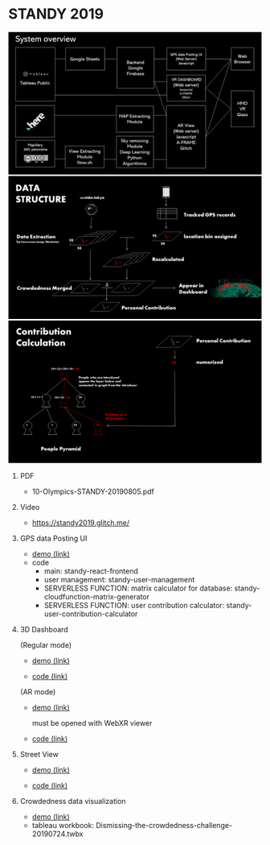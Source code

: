 # STANDY 2019

![diagram](13_diagram.png)
![dataStructure](13_data_structure.png)
![contributionCalculation](13_contribution_calculation.png)

1. PDF

    - 10-Olympics-STANDY-20190805.pdf

2. Video

    - https://standy2019.glitch.me/

2. GPS data Posting UI

    - [demo (link)](https://standy.firebaseapp.com/)
    - code  
       - main: standy-react-frontend  
        - user management: standy-user-management
        - SERVERLESS FUNCTION: matrix calculator for database: standy-cloudfunction-matrix-generator
        - SERVERLESS FUNCTION: user contribution calculator: standy-user-contribution-calculator

3. 3D Dashboard

   (Regular mode)

   - [demo (link)](bit.ly/Save_the_Olympics)

   - [code (link)](https://glitch.com/edit/#!/vr-dashboard-olympics?path=index.html:1:0)

   (AR mode)

   - [demo (link)](https://ar-dashboard-olympics.glitch.me) 

      must be opened with WebXR viewer

   - [code (link)](https://glitch.com/edit/#!/ar-dashboard-olympics)

4. Street View
 
   - [demo (link)](http://ar-view.glitch.me)

   - [code (link)](https://glitch.com/edit/#!/ar-view?path=index.html:1:0)

4. Crowdedness data visualization

    - [demo (link)](https://public.tableau.com/profile/koichi.okada#!/vizhome/shared/X7Q4288G8)
    - tableau workbook: Dismissing-the-crowdedness-challenge-20190724.twbx
